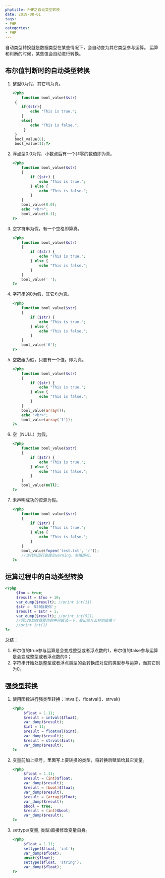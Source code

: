 ```yaml
---
phptitle: PHP之自动类型转换
date: 2019-08-01
tags: 
- PHP
categories: 
- PHP
---
```


自动类型转换就是数据类型在某些情况下，会自动变为其它类型参与运算。
运算和判断的时候，某些值会自动进行转换。

## 布尔值判断时的自动类型转换

1. 整型0为假，其它均为真。

   ```php
   <?php    
       function bool_value($str)
   	{        
       if($str){            
           echo "This is true.";            
       }
       else{            
           echo "This is false.";            
       	}     
   	}     
   	bool_value(0);    
   	bool_value(1);?>
   ```

2. 浮点型0.0为假，小数点后有一个非零的数值即为真。

   ```php
   <?php
       function bool_value($str)
       {
           if ($str) {
               echo "This is true.";
           } else {
               echo "This is false.";
           }
       }
       bool_value(0.0);
       echo "<br>";
       bool_value(0.1);
   ?>
   ```

3. 空字符串为假，有一个空格即算真。

   ```php
   <?php
       function bool_value($str)
       {
           if ($str) {
               echo "This is true.";
           } else {
               echo "This is false.";
           }
       }
       bool_value(' ');
   ?>
   ```

4. 字符串的0为假，其它均为真。

   ```php
   <?php
       function bool_value($str)
       {
           if ($str) {
               echo "This is true.";
           } else {
               echo "This is false.";
           }
       }
       bool_value('0');
   ?>
   ```

5. 空数组为假，只要有一个值，即为真。

   ```php
   <?php
       function bool_value($str)
       {
           if ($str) {
               echo "This is true.";
           } else {
               echo "This is false.";
           }
       }
       bool_value(array());
       echo "<br>";
       bool_value(array('1'));
   ?>
   ```

6. 空（NULL）为假。

   ```php
   <?php
       function bool_value($str)
       {
           if ($str) {
               echo "This is true.";
           } else {
               echo "This is false.";
           }
       }
       bool_value(null);
   ?>
   ```

7. 未声明成功的资源为假。

   ```php
   <?php
       function bool_value($str)
       {
           if ($str) {
               echo "This is true.";
           } else {
               echo "This is false.";
           }
       }
       bool_value(fopen('test.txt', 'r'));
       //该代码运行会提示warning，忽略即可。
   ?>
   ```

## 运算过程中的自动类型转换

```php
<?php
     $foo = true;
     $result = $foo + 10;
     var_dump($result);	//print int(11)
     $str = '520我爱你';
     $result = $str + 1;
     var_dump($result);	//print int(521)
     //将520放在我爱你的中间尝试一下，会出现什么样的结果？
     //print int(1)
?>
```

总结：

1. 布尔值的true参与运算是会变成整型或者浮点数的1，布尔值的false参与运算是会变成整型或者浮点数的0；
2. 字符串开始处是整型或者浮点类型的会转换成对应的类型参与运算，而其它则为0。

## 强类型转换

1. 使用函数进行强类型转换：intval()、floatval()、strval()

   ```php
   <?php
        $float = 1.11;
        $result = intval($float);
        var_dump($result);
        $int = 11;
        $result = floatval($int);
        var_dump($result);
        $result = strval($int);
        var_dump($result);
   ?>
   ```

2. 变量前加上括号，里面写上要转换的类型，将转换后赋值给其它变量。

   ```php
   <?php
        $float = 1.11;
        $result = (int)$float;
        var_dump($result);
        $result = (bool)$float;
        var_dump($result);
        $result = (array)$float;
        var_dump($result);
        $bool = true;
        $result = (int)$bool;
        var_dump($result);
   ?>
   ```

3. settype(变量, 类型)直接修改变量自身。

   ```php
   <?php
        $float = 1.11;
        settype($float, 'int');
        var_dump($float);
        unset($float);
        settype($float, 'string');
        var_dump($float);
   ?>
   ```

